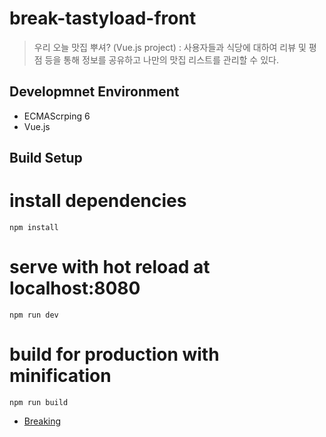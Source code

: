 # break-tastyload-front
> 우리 오늘 맛집 뿌셔? (Vue.js project) : 사용자들과 식당에 대하여 리뷰 및 평점 등을 통해 정보를 공유하고 나만의 맛집 리스트를 관리할 수 있다.

## Developmnet Environment
- ECMAScrping 6
- Vue.js

## Build Setup
# install dependencies
```
npm install
```
# serve with hot reload at localhost:8080
```
npm run dev
```
# build for production with minification
```
npm run build
```
- [Breaking](https://github.com/heesunjeong/breaking)
